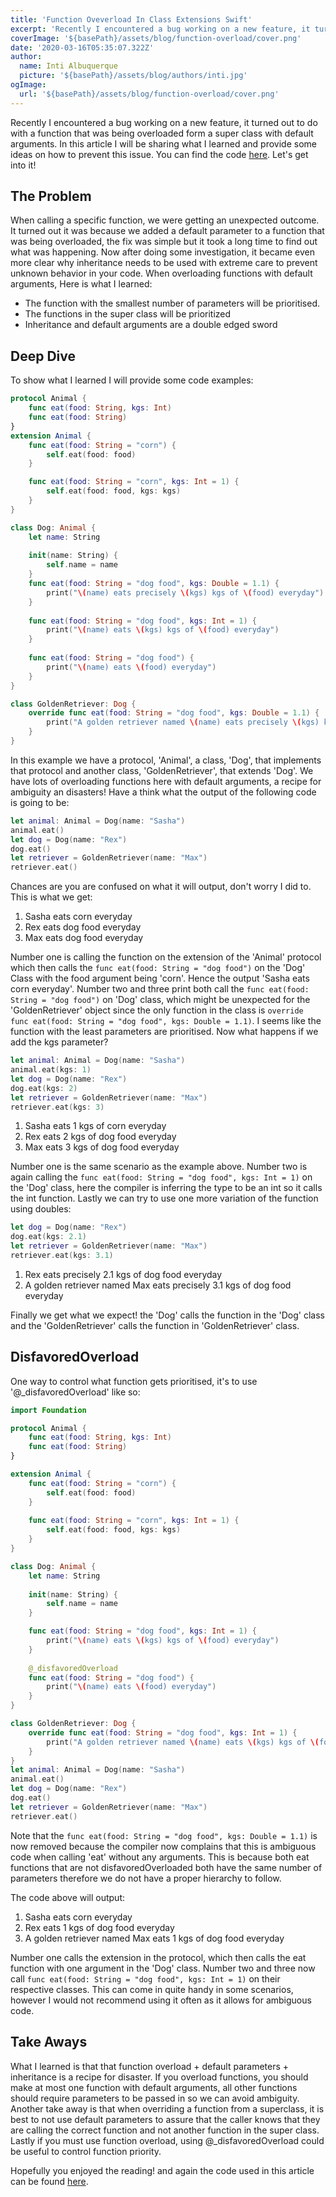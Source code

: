 ```yaml
---
title: 'Function Oveverload In Class Extensions Swift'
excerpt: 'Recently I encountered a bug working on a new feature, it turned out to do with a function that was being overloaded form a super class with preset arguments. In this article I will be sharing what I learned and provide some ideas on how to prevent this issue.'
coverImage: '${basePath}/assets/blog/function-overload/cover.png'
date: '2020-03-16T05:35:07.322Z'
author:
  name: Inti Albuquerque
  picture: '${basePath}/assets/blog/authors/inti.jpg'
ogImage:
  url: '${basePath}/assets/blog/function-overload/cover.png'
---
```


Recently I encountered a bug working on a new feature, it turned out to do with a function that was being overloaded form a super class with default arguments. In this article I will be sharing what I learned and provide some ideas on how to prevent this issue. You can find the code [here](https://github.com/intiMRA/Function-Overload-Swift/blob/main/Contents.swift). Let's get into it!

## The Problem

When calling a specific function, we were getting an unexpected outcome. It turned out it was because we added a default parameter to a function that was being overloaded, the fix was simple but it took a long time to find out what was happening. Now after doing some investigation, it became even more clear why inheritance needs to be used with extreme care to prevent unknown behavior in your code. When overloading functions with default arguments, Here is what I learned:

* The function with the smallest number of parameters will be prioritised.
* The functions in the super class will be prioritized
* Inheritance and default arguments are a double edged sword

## Deep Dive

To show what I learned I will provide some code examples: 

```swift
protocol Animal {
    func eat(food: String, kgs: Int)
    func eat(food: String)
}
extension Animal {
    func eat(food: String = "corn") {
        self.eat(food: food)
    }

    func eat(food: String = "corn", kgs: Int = 1) {
        self.eat(food: food, kgs: kgs)
    }
}

class Dog: Animal {
    let name: String
    
    init(name: String) {
        self.name = name
    }
    func eat(food: String = "dog food", kgs: Double = 1.1) {
        print("\(name) eats precisely \(kgs) kgs of \(food) everyday")
    }
    
    func eat(food: String = "dog food", kgs: Int = 1) {
        print("\(name) eats \(kgs) kgs of \(food) everyday")
    }
    
    func eat(food: String = "dog food") {
        print("\(name) eats \(food) everyday")
    }
}

class GoldenRetriever: Dog {
    override func eat(food: String = "dog food", kgs: Double = 1.1) {
        print("A golden retriever named \(name) eats precisely \(kgs) kgs of \(food) everyday")
    }
}
```

In this example we have a protocol, 'Animal', a class, 'Dog', that implements that protocol and another class, 'GoldenRetriever', that extends 'Dog'. We have lots of overloading functions here with default arguments, a recipe for ambiguity an disasters!
Have a think what the output of the following code is going to be:

```swift
let animal: Animal = Dog(name: "Sasha")
animal.eat()
let dog = Dog(name: "Rex")
dog.eat()
let retriever = GoldenRetriever(name: "Max")
retriever.eat()
```

Chances are you are confused on what it will output, don't worry I did to. This is what we get:

1. Sasha eats corn everyday
2. Rex eats dog food everyday
3. Max eats dog food everyday

Number one is calling the function on the extension of the 'Animal' protocol which then calls the ```func eat(food: String = "dog food")``` on the 'Dog' Class with the food argument being 'corn'. Hence the output 'Sasha eats corn everyday'.
Number two and three print both call the ```func eat(food: String = "dog food")``` on 'Dog' class, which might be unexpected for the 'GoldenRetriever' object since the only function in the class is ```override func eat(food: String = "dog food", kgs: Double = 1.1)```. I seems like the function with the least parameters are prioritised. Now what happens if we add the kgs parameter?

```swift
let animal: Animal = Dog(name: "Sasha")
animal.eat(kgs: 1)
let dog = Dog(name: "Rex")
dog.eat(kgs: 2)
let retriever = GoldenRetriever(name: "Max")
retriever.eat(kgs: 3)
```

1. Sasha eats 1 kgs of corn everyday
2. Rex eats 2 kgs of dog food everyday
3. Max eats 3 kgs of dog food everyday

Number one is the same scenario as the example above. Number two is again calling the ```func eat(food: String = "dog food", kgs: Int = 1)``` on the 'Dog' class, here the compiler is inferring the type to be an int so it calls the int function. Lastly we can try to use one more variation of the function using doubles:

```swift
let dog = Dog(name: "Rex")
dog.eat(kgs: 2.1)
let retriever = GoldenRetriever(name: "Max")
retriever.eat(kgs: 3.1)
```

1. Rex eats precisely 2.1 kgs of dog food everyday
2. A golden retriever named Max eats precisely 3.1 kgs of dog food everyday

Finally we get what we expect! the 'Dog' calls the function in the 'Dog' class and the 'GoldenRetriever' calls the function in 'GoldenRetriever' class.

## DisfavoredOverload

One way to control what function gets prioritised, it's to use '@_disfavoredOverload' like so:

```swift
import Foundation

protocol Animal {
    func eat(food: String, kgs: Int)
    func eat(food: String)
}

extension Animal {
    func eat(food: String = "corn") {
        self.eat(food: food)
    }
    
    func eat(food: String = "corn", kgs: Int = 1) {
        self.eat(food: food, kgs: kgs)
    }
}

class Dog: Animal {
    let name: String
    
    init(name: String) {
        self.name = name
    }

    func eat(food: String = "dog food", kgs: Int = 1) {
        print("\(name) eats \(kgs) kgs of \(food) everyday")
    }
    
    @_disfavoredOverload
    func eat(food: String = "dog food") {
        print("\(name) eats \(food) everyday")
    }
}

class GoldenRetriever: Dog {
    override func eat(food: String = "dog food", kgs: Int = 1) {
        print("A golden retriever named \(name) eats \(kgs) kgs of \(food) everyday")
    }
}
let animal: Animal = Dog(name: "Sasha")
animal.eat()
let dog = Dog(name: "Rex")
dog.eat()
let retriever = GoldenRetriever(name: "Max")
retriever.eat()
```

Note that the ```func eat(food: String = "dog food", kgs: Double = 1.1)``` is now removed because the compiler now complains that this is ambiguous code when calling 'eat' without any arguments. This is because both eat functions that are not disfavoredOverloaded both have the same number of parameters therefore we do not have a proper hierarchy to follow.

The code above will output:

1. Sasha eats corn everyday
2. Rex eats 1 kgs of dog food everyday
3. A golden retriever named Max eats 1 kgs of dog food everyday

Number one calls the extension in the protocol, which then calls the eat function with one argument in the 'Dog' class. Number two and three now call ```func eat(food: String = "dog food", kgs: Int = 1)``` on their respective classes. This can come in quite handy in some scenarios, however I would not recommend using it often as it allows for ambiguous code.

## Take Aways

What I learned is that that function overload + default parameters + inheritance is a recipe for disaster. If you overload functions, you should make at most one function with default arguments, all other functions should require parameters to be passed in so we can avoid ambiguity. Another take away is that when overriding a function from a superclass, it is best to not use default parameters to assure that the caller knows that they are calling the correct function and not another function in the super class. Lastly if you must use function overload, using @_disfavoredOverload could be useful to control function priority.

Hopefully you enjoyed the reading! and again the code used in this article can be found [here](https://github.com/intiMRA/Function-Overload-Swift/blob/main/Contents.swift).
